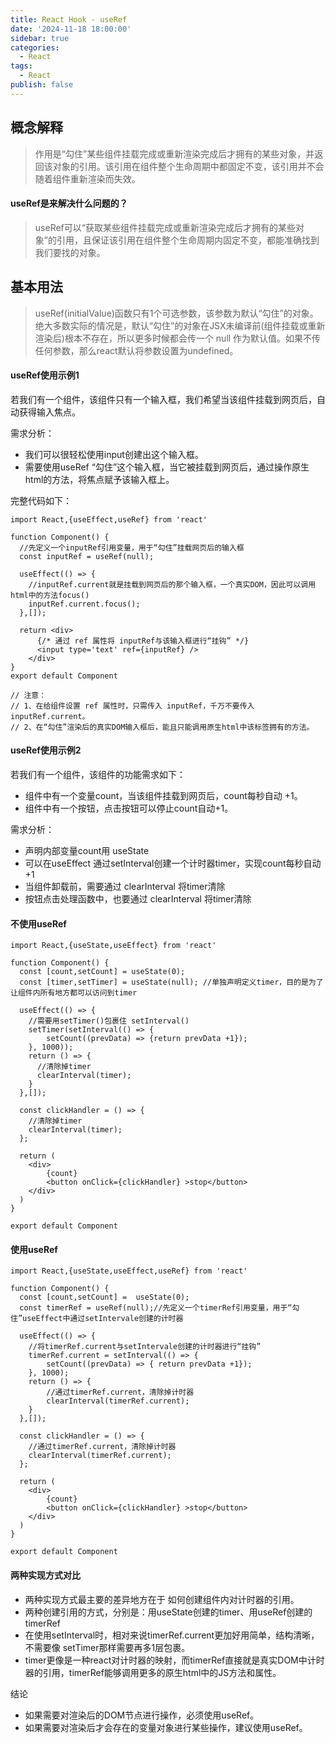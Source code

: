 ```yaml
---
title: React Hook - useRef
date: '2024-11-18 18:00:00'
sidebar: true
categories:
  - React
tags:
  - React
publish: false
---
```


## 概念解释
> 作用是“勾住”某些组件挂载完成或重新渲染完成后才拥有的某些对象，并返回该对象的引用。该引用在组件整个生命周期中都固定不变，该引用并不会随着组件重新渲染而失效。

#### useRef是来解决什么问题的？
> useRef可以“获取某些组件挂载完成或重新渲染完成后才拥有的某些对象”的引用，且保证该引用在组件整个生命周期内固定不变，都能准确找到我们要找的对象。

## 基本用法
> useRef(initialValue)函数只有1个可选参数，该参数为默认“勾住”的对象。绝大多数实际的情况是，默认“勾住”的对象在JSX未编译前(组件挂载或重新渲染后)根本不存在，所以更多时候都会传一个 null 作为默认值。如果不传任何参数，那么react默认将参数设置为undefined。


#### useRef使用示例1
若我们有一个组件，该组件只有一个输入框，我们希望当该组件挂载到网页后，自动获得输入焦点。

需求分析：
+ 我们可以很轻松使用input创建出这个输入框。
+ 需要使用useRef “勾住”这个输入框，当它被挂载到网页后，通过操作原生html的方法，将焦点赋予该输入框上。

完整代码如下：
```tsx
import React,{useEffect,useRef} from 'react'

function Component() {
  //先定义一个inputRef引用变量，用于“勾住”挂载网页后的输入框
  const inputRef = useRef(null);

  useEffect(() => {
    //inputRef.current就是挂载到网页后的那个输入框，一个真实DOM，因此可以调用html中的方法focus()
    inputRef.current.focus();
  },[]);

  return <div>
      {/* 通过 ref 属性将 inputRef与该输入框进行“挂钩” */}
      <input type='text' ref={inputRef} />
    </div>
}
export default Component

// 注意：
// 1、在给组件设置 ref 属性时，只需传入 inputRef，千万不要传入 inputRef.current。
// 2、在“勾住”渲染后的真实DOM输入框后，能且只能调用原生html中该标签拥有的方法。
```

#### useRef使用示例2
若我们有一个组件，该组件的功能需求如下：
+ 组件中有一个变量count，当该组件挂载到网页后，count每秒自动 +1。
+ 组件中有一个按钮，点击按钮可以停止count自动+1。

需求分析：
+ 声明内部变量count用 useState
+ 可以在useEffect 通过setInterval创建一个计时器timer，实现count每秒自动 +1
+ 当组件卸载前，需要通过 clearInterval 将timer清除
+ 按钮点击处理函数中，也要通过 clearInterval 将timer清除

#### 不使用useRef
```tsx
import React,{useState,useEffect} from 'react'

function Component() {
  const [count,setCount] = useState(0);
  const [timer,setTimer] = useState(null); //单独声明定义timer，目的是为了让组件内所有地方都可以访问到timer

  useEffect(() => {
    //需要用setTimer()包裹住 setInterval()
    setTimer(setInterval(() => {
        setCount((prevData) => {return prevData +1});
    }, 1000));
    return () => {
      //清除掉timer
      clearInterval(timer);
    }
  },[]);

  const clickHandler = () => {
    //清除掉timer
    clearInterval(timer);
  };

  return (
    <div>
        {count}
        <button onClick={clickHandler} >stop</button>
    </div>
  )
}

export default Component
```

#### 使用useRef
```tsx
import React,{useState,useEffect,useRef} from 'react'

function Component() {
  const [count,setCount] =  useState(0);
  const timerRef = useRef(null);//先定义一个timerRef引用变量，用于“勾住”useEffect中通过setIntervale创建的计时器

  useEffect(() => {
    //将timerRef.current与setIntervale创建的计时器进行“挂钩”
    timerRef.current = setInterval(() => {
        setCount((prevData) => { return prevData +1});
    }, 1000);
    return () => {
        //通过timerRef.current，清除掉计时器
        clearInterval(timerRef.current);
    }
  },[]);

  const clickHandler = () => {
    //通过timerRef.current，清除掉计时器
    clearInterval(timerRef.current);
  };

  return (
    <div>
        {count}
        <button onClick={clickHandler} >stop</button>
    </div>
  )
}

export default Component
```

#### 两种实现方式对比
+ 两种实现方式最主要的差异地方在于 如何创建组件内对计时器的引用。
+ 两种创建引用的方式，分别是：用useState创建的timer、用useRef创建的timerRef
+ 在使用setInterval时，相对来说timerRef.current更加好用简单，结构清晰，不需要像 setTimer那样需要再多1层包裹。
+ timer更像是一种react对计时器的映射，而timerRef直接就是真实DOM中计时器的引用，timerRef能够调用更多的原生html中的JS方法和属性。

结论
+ 如果需要对渲染后的DOM节点进行操作，必须使用useRef。
+ 如果需要对渲染后才会存在的变量对象进行某些操作，建议使用useRef。